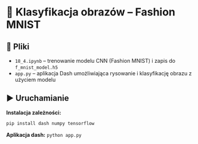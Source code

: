 # 🧠 Klasyfikacja obrazów – Fashion MNIST

## 📄 Pliki

- `18_4.ipynb` – trenowanie modelu CNN (Fashion MNIST) i zapis do `f_mnist_model.h5`
- `app.py` – aplikacja Dash umożliwiająca rysowanie i klasyfikację obrazu z użyciem modelu

## ▶️ Uruchamianie

**Instalacja zależności:**
```bash
pip install dash numpy tensorflow
```

**Aplikacja dash:** `python app.py`
